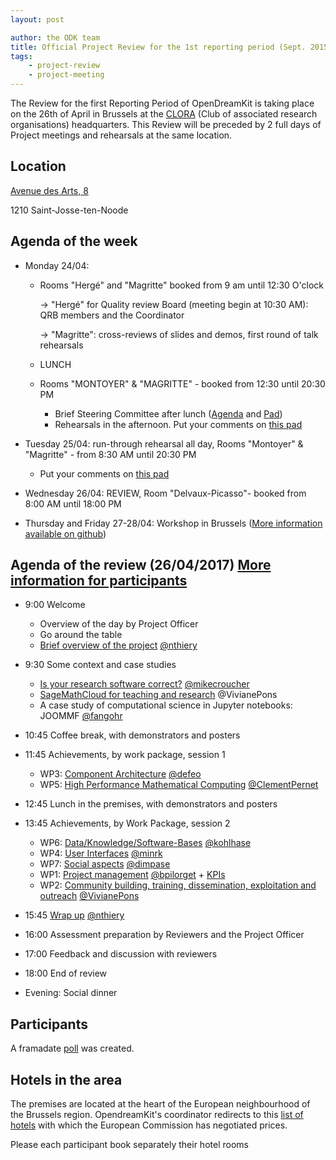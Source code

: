 ```yaml
---
layout: post

author: the ODK team
title: Official Project Review for the 1st reporting period (Sept. 2015 to Feb. 2017)
tags:
    - project-review
    - project-meeting
---
```



The Review for the first Reporting Period of OpenDreamKit is taking place on the 26th of April in Brussels at the [CLORA](http://www.clora.eu/en/accueil) (Club of associated research organisations) headquarters.
This Review will be preceded by 2 full days of Project meetings and rehearsals at the same location.

## Location

[Avenue des Arts, 8](https://www.google.be/maps/place/Kunstlaan+8,+1210+Sint-Joost-ten-Node/@50.8493378,4.3424626,14.25z/data=!4m5!3m4!1s0x47c3c37d43cc0845:0x5bb9d80283d77220!8m2!3d50.8481962!4d4.3698149)

1210 Saint-Josse-ten-Noode

## Agenda of the week

- Monday 24/04:
    - Rooms "Hergé" and "Magritte" booked from 9 am until 12:30 O'clock
       
       -> "Hergé" for Quality review Board (meeting begin at 10:30 AM): QRB members and the Coordinator
       
       -> "Magritte": cross-reviews of slides and demos, first round of talk rehearsals
    
    - LUNCH
    - Rooms "MONTOYER" & "MAGRITTE" - booked from 12:30 until 20:30 PM
        - Brief Steering Committee after lunch ([Agenda](http://opendreamkit.org/2017/04/24/brussels-steering-committee/) and [Pad](https://mensuel.framapad.org/p/vQTnSyplRr))
        - Rehearsals in the afternoon. Put your comments on [this pad](https://hebdo.framapad.org/p/wp-presentations)

- Tuesday 25/04: run-through rehearsal all day, Rooms "Montoyer" & "Magritte" - from 8:30 AM until 20:30 PM
    - Put your comments on [this pad](https://hebdo.framapad.org/p/wp-presentations)

- Wednesday 26/04: REVIEW, Room "Delvaux-Picasso"- booked from 8:00 AM until 18:00 PM

- Thursday and Friday 27-28/04: Workshop in Brussels ([More information available on github](https://github.com/OpenDreamKit/OpenDreamKit/issues/223))


## Agenda of the review (26/04/2017) [More information for participants](https://github.com/OpenDreamKit/OpenDreamKit/issues/222)

- 9:00 Welcome
   - Overview of the day by Project Officer
   - Go around the table
   - [Brief overview of the project](/meetings/2017-04-26-ProjectReviewPresentations/overview.pdf) [@nthiery](https://github.com/nthiery)

- 9:30 Some context and case studies
    - [Is your research software correct?](https://mikecroucher.github.io/ODK_isrsc/) [@mikecroucher](https://github.com/mikecroucher)
    - [SageMathCloud for teaching and research](/meetings/2017-04-26-ProjectReviewPresentations/SageMathCloud) @VivianePons 
    - A case study of computational science in Jupyter notebooks: JOOMMF [@fangohr](https://github.com/fangohr)
    
- 10:45 Coffee break, with demonstrators and posters

- 11:45 Achievements, by work package, session 1
    - WP3: [Component Architecture](/meetings/2017-04-26-ProjectReviewPresentations/WP3/) [@defeo](https://github.com/defeo)
    - WP5: [High Performance Mathematical Computing](https://github.com/OpenDreamKit/OpenDreamKit/raw/master/ReportingPeriod_1/Presentations/WP5/WP5_pres-v3.pdf) [@ClementPernet](https://github.com/ClementPernet)
    
- 12:45 Lunch in the premises, with demonstrators and posters

- 13:45 Achievements, by Work Package, session 2
    - WP6: [Data/Knowledge/Software-Bases](https://gl.mathhub.info/MiKoMH/talks/raw/master/source/ODK/talks/WP6-Review1.pdf) [@kohlhase](https://github.com/kohlhase)
    - WP4: [User Interfaces](/meetings/2017-04-26-ProjectReviewPresentations/WP4/) [@minrk](https://github.com/minrk)
    - WP7: [Social aspects](/meetings/2017-04-26-ProjectReviewPresentations/WP7/) [@dimpase](https://github.com/dimpase)
    - WP1: [Project management](/meetings/2017-04-26-ProjectReviewPresentations/WP1/) [@bpilorget](https://github.com/bpilorget) + [KPIs](/meetings/2017-04-26-ProjectReviewPresentations/KPI/)
    - WP2: [Community building, training, dissemination, exploitation and outreach](/meetings/2017-04-26-ProjectReviewPresentations/WP2/) [@VivianePons](https://github.com/VivianePons)
    
- 15:45 [Wrap up](/meetings/2017-04-26-ProjectReviewPresentations/wrapup.pdf) [@nthiery](https://github.com/nthiery)
- 16:00 Assessment preparation by Reviewers and the Project Officer

- 17:00 Feedback and discussion with reviewers

- 18:00 End of review
- Evening: Social dinner

## Participants

A framadate [poll](https://framadate.org/MPxYiQTu1JZjHuJp) was created.

## Hotels in the area

The premises are located at the heart of the European neighbourhood of the Brussels region. OpendreamKit's coordinator redirects to this [list of hotels](http://ec.europa.eu/research/participants/data/support/expert/hotel-list_en.pdf) with which the European Commission has negotiated prices.

Please each participant book separately their hotel rooms
